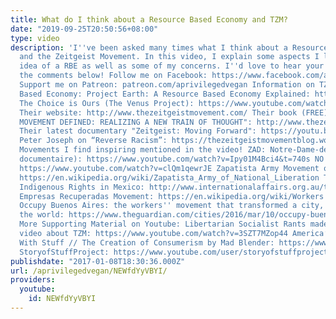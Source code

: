 ```yaml
---
title: What do I think about a Resource Based Economy and TZM?
date: "2019-09-25T20:50:56+08:00"
type: video
description: 'I''ve been asked many times what I think about a Resource Based Economy
  and the Zeitgeist Movement. In this video, I explain some aspects I like about the
  idea of a RBE as well as some of my concerns. I''d love to hear your feedback in
  the comments below! Follow me on Facebook: https://www.facebook.com/aprivilegedvegan/
  Support me on Patreon: patreon.com/aprivilegedvegan Information on TZM and a Resource
  Based Economy: Project Earth: A Resource Based Economy Explained: https://www.youtube.com/watch?v=XDhSgCsD_x8&t=337s
  The Choice is Ours (The Venus Project): https://www.youtube.com/watch?v=Yb5ivvcTvRQ&list=PLr72CUo23sd6b4Wo8HMGyZgggoYGP9dOV
  Their website: http://www.thezeitgeistmovement.com/ Their book (FREE) "THE ZEITGEIST
  MOVEMENT DEFINED: REALIZING A NEW TRAIN OF THOUGHT": http://www.thezeitgeistmovement.com/uploads/upload/file/19/The_Zeitgeist_Movement_Defined_PDF_Final.pdf
  Their latest documentary "Zeitgeist: Moving Forward": https://youtu.be/4Z9WVZddH9w
  Peter Joseph on “Reverse Racism”: https://thezeitgeistmovementblog.wordpress.com/tag/reverse-racism/
  Movements I find inspiring mentioned in the video! ZAD: Notre-Dame-des-Landes (un
  documentaire): https://www.youtube.com/watch?v=Ipy01M4Bci4&t=740s NO TAV MOVEMENT:
  https://www.youtube.com/watch?v=clQm1qewrJE Zapatista Army Movement of Liberation:
  https://en.wikipedia.org/wiki/Zapatista_Army_of_National_Liberation The Fight for
  Indigenous Rights in Mexico: http://www.internationalaffairs.org.au/the-zapatista-movement-the-fight-for-indigenous-rights-in-mexico/
  Empresas Recuperadas Movement: https://en.wikipedia.org/wiki/Workers''_self-management
  Occupy Buenos Aires: the workers'' movement that transformed a city, and inspired
  the world: https://www.theguardian.com/cities/2016/mar/10/occupy-buenos-aires-argentina-workers-cooperative-movement
  More Supporting Material on Youtube: Libertarian Socialist Rants made a really good
  video about TZM: https://www.youtube.com/watch?v=3SZT7MZop44 America’s Obsession
  With Stuff // The Creation of Consumerism by Mad Blender: https://www.youtube.com/watch?v=KMDOdF-S9_U
  StoryofStuffProject: https://www.youtube.com/user/storyofstuffproject'
publishdate: "2017-01-08T18:30:36.000Z"
url: /aprivilegedvegan/NEWfdYyVBYI/
providers:
  youtube:
    id: NEWfdYyVBYI
---
```

